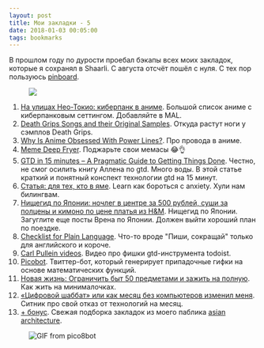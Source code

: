 ```yaml
---
layout: post
title: Мои закладки - 5
date: 2018-01-03 00:05:00
tags: bookmarks
---
```


В прошлом году по дурости проебал бэкапы всех моих закладок, которые я сохранял в Shaarli. C августа отсчёт пошёл с нуля. С тех пор пользуюсь [pinboard](https://pinboard.in).

<figure><img src="{{ site.url }}/assets/images/links-5/1.png"></figure>

1. [На улицах Нео-Токио: киберпанк в аниме](https://dtf.ru/13609-na-ulicah-neo-tokio-kiberpank-v-anime). Большой список аниме с киберпанковым сеттингом. Добавляйте в MAL.
2. [Death Grips Songs and their Original Samples](https://www.youtube.com/watch?v=_cKt1RM1ipY). Откуда растут ноги у сэмплов Death Grips.
3. [Why Is Anime Obsessed With Power Lines?](https://www.atlasobscura.com/articles/why-power-lines-anime-electrical-infrastructure). Про провода в аниме.
4. [Meme Deep Fryer](http://deepfriedmemes.com/). Поджарьте свои мемасы 😂👌
5. [GTD in 15 minutes – A Pragmatic Guide to Getting Things Done](https://hamberg.no/gtd/). Честно, не смог осилить книгу Аллена по gtd. Много воды. В этой статье краткий и понятный конспект технологии gtd на 15 минут.
6. [Статья: для тех, кто в яме](http://telegra.ph/Statya-dlya-teh-kto-v-yame-10-27). Learn как бороться с anxiety. Хули нам билингвам.
7. [Нищегид по Японии: ночлег в центре за 500 рублей, суши за полцены и кимоно по цене платья из H&M](https://knife.media/japan-guide/). Нищегид по Японии. Загуглите еще посты Врена по Японии. Должен выйти хороший план по поездке.
8. [Checklist for Plain Language](https://www.plainlanguage.gov/resources/checklists/checklist/). Что-то вроде "Пиши, сокращай" только для английского и короче.
9. [Carl Pullein videos](https://www.youtube.com/channel/UCE_lTvaMHuco_Oh3-69LkCA/videos). Видео про фишки gtd-инструмента todoist.
10. [Picobot](https://twitter.com/pico8bot). Твиттер-бот, который генерирует припадочные гифки на основе математических функций.
11. [Новая жизнь: Ограничить быт 50 предметами и зажить на полную](https://knife.media/minimal/). Как жить на минималочках.
12. [«Цифровой шаббат» или как месяц без компьютеров изменил меня](https://habrahabr.ru/post/232789/). Ситник про свой отказ от технологий на месяц.
13. [+ бонус](https://vk.com/asian_architecture?w=wall-100558769_1304). Свежая подборка закладок из моего паблика [asian architecture](https://vk.com/asian_architecture).

<figure><img src="{{ site.url }}/assets/images/links-5/2.gif" alt="GIF from pico8bot"></figure>
